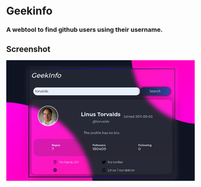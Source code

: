 # Geekinfo
### A webtool to find github users using their username.
## Screenshot
![Screenshot](Screenshot_102.png)
